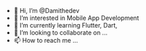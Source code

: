 - 👋 Hi, I’m @Damithedev
- 👀 I’m interested in Mobile App Development
- 🌱 I’m currently learning Flutter, Dart, 
- 💞️ I’m looking to collaborate on ...
- 📫 How to reach me ...

<!---
Damithedev/Damithedev is a ✨ special ✨ repository because its `README.md` (this file) appears on your GitHub profile.
You can click the Preview link to take a look at your changes.
--->
